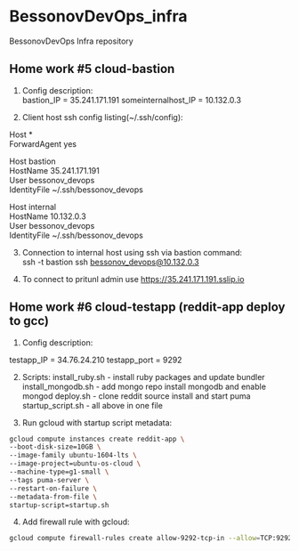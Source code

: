 # BessonovDevOps_infra
BessonovDevOps Infra repository
                                                                                                     
## Home work #5 cloud-bastion                                                                                        
1. Config description:                                                                               
	bastion_IP = 35.241.171.191
	someinternalhost_IP = 10.132.0.3

2. Client host ssh config listing(~/.ssh/config):                                                         
                                                                                                     
Host            *                                                                                    
  ForwardAgent  yes                                                                                  
                                                                                                     
Host            bastion                                                                              
  HostName      35.241.171.191                                                                       
  User          bessonov_devops                                                                      
  IdentityFile  ~/.ssh/bessonov_devops                                                               
                                                                                                     
Host            internal                                                                             
  HostName      10.132.0.3                                                                           
  User          bessonov_devops                                                                      
  IdentityFile  ~/.ssh/bessonov_devops                                                               
                                                                                                     
3. Connection to internal host using ssh via bastion command:                                        
        ssh -t bastion ssh bessonov_devops@10.132.0.3                                                

4. To connect to pritunl admin use https://35.241.171.191.sslip.io 

## Home work #6 cloud-testapp (reddit-app deploy to gcc)

1. Config description:   

testapp_IP = 34.76.24.210
testapp_port = 9292

2. Scripts:
	install_ruby.sh - install ruby packages and update bundler
 	install_mongodb.sh - add mongo repo install mongodb and enable mongod
 	deploy.sh - clone reddit source install and start puma 
 	startup_script.sh - all above in one file

3. Run gcloud with startup script metadata:
  ```bash
  gcloud compute instances create reddit-app \
  --boot-disk-size=10GB \
  --image-family ubuntu-1604-lts \
  --image-project=ubuntu-os-cloud \
  --machine-type=g1-small \
  --tags puma-server \
  --restart-on-failure \
  --metadata-from-file \
  startup-script=startup.sh 
  ```
4. Add firewall rule with gcloud:   
  ```bash
  gcloud compute firewall-rules create allow-9292-tcp-in --allow=TCP:9292
  ```
